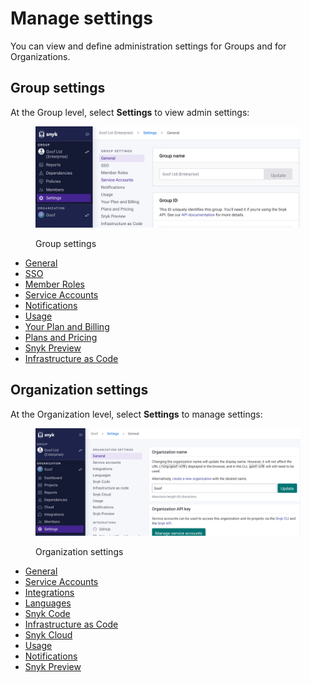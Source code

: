 # Manage settings

You can view and define administration settings for Groups and for Organizations.

## Group settings

At the Group level, select **Settings** to view admin settings:

<div align="left">

<figure><img src="../../.gitbook/assets/Screenshot 2023-04-26 at 12.57.49.png" alt="Group settings"><figcaption><p>Group settings</p></figcaption></figure>

</div>

* [General](group-general-settings.md)
* [SSO](../../enterprise-setup/set-up-single-sign-on-sso-for-authentication/)
* [Member Roles](../manage-users-and-permissions/member-roles.md)
* [Service Accounts](../../enterprise-setup/service-accounts.md)
* [Notifications](../manage-notifications.md)
* [Usage](https://docs.snyk.io/user-and-group-management/managing-settings/usage-page-details)
* [Your Plan and Billing](your-plan-and-billing.md)
* [Plans and Pricing](plans-and-pricing.md)
* [Snyk Preview](snyk-preview.md)
* [Infrastructure as Code](../../scan-cloud-deployment/snyk-infrastructure-as-code/)

## Organization settings

At the Organization level, select **Settings** to manage settings:

<div align="left">

<figure><img src="../../.gitbook/assets/Screenshot 2023-04-26 at 12.59.45.png" alt="Organization settings"><figcaption><p>Organization settings</p></figcaption></figure>

</div>

* [General](organization-general-settings.md)
* [Service Accounts](../../enterprise-setup/service-accounts.md)
* [Integrations](https://docs.snyk.io/integrations)
* [Languages](../../scan-application-code/snyk-open-source/snyk-open-source-supported-languages-and-package-managers/)
* [Snyk Code](https://docs.snyk.io/snyk-code)
* [Infrastructure as Code](https://docs.snyk.io/snyk-infrastructure-as-code)
* [Snyk Cloud](../../scan-cloud-configurations/integrated-iac-with-cloud-context/)
* [Usage](https://docs.snyk.io/user-and-group-management/managing-settings/usage-page-details)
* [Notifications](../manage-notifications.md)
* [Snyk Preview](snyk-preview.md)
